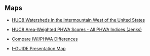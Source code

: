 ## Maps

- [HUC8 Watersheds in the Intermountain West of the United States](https://troutcasey.github.io/Maps/HUC8_IntermountainWest.html)

- [HUC8 Area-Weighted PHWA Scores - All PHWA Indices (Jenks)](https://troutcasey.github.io/Maps/HUC8_PHWA_all_indices_jenks.html)

- [Compare IWI/PHWA Differences](https://troutcasey.github.io/Maps/Compare_Indices_11-8-21.html)

- [I-GUIDE Presentation Map](https://troutcasey.github.io/Maps/IGUIDE_Presentation_Map.html)
